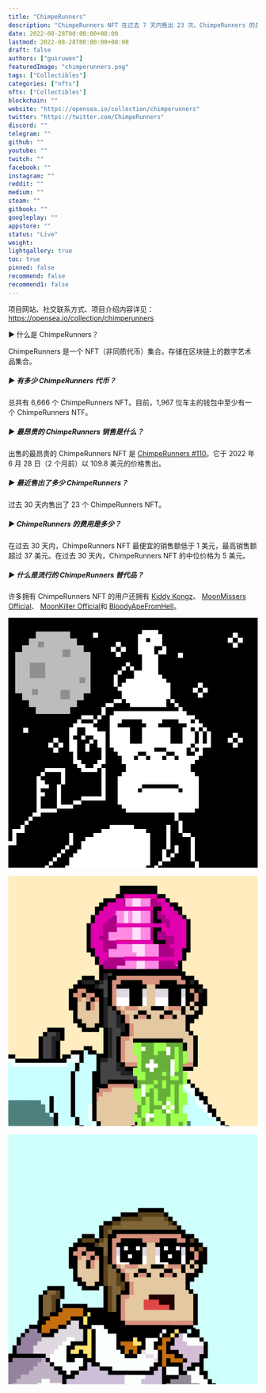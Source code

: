 ```yaml
---
title: "ChimpeRunners"
description: "ChimpeRunners NFT 在过去 7 天内售出 23 次。ChimpeRunners 的总销售额为 263.44 美元。"
date: 2022-08-28T00:00:00+08:00
lastmod: 2022-08-28T00:00:00+08:00
draft: false
authors: ["guiruwen"]
featuredImage: "chimperunners.png"
tags: ["Collectibles"]
categories: ["nfts"]
nfts: ["Collectibles"]
blockchain: ""
website: "https://opensea.io/collection/chimperunners"
twitter: "https://twitter.com/ChimpeRunners"
discord: ""
telegram: ""
github: ""
youtube: ""
twitch: ""
facebook: ""
instagram: ""
reddit: ""
medium: ""
steam: ""
gitbook: ""
googleplay: ""
appstore: ""
status: "Live"
weight: 
lightgallery: true
toc: true
pinned: false
recommend: false
recommend1: false
---
```

项目网站、社交联系方式、项目介绍内容详见：https://opensea.io/collection/chimperunners

 ▶ 什么是 ChimpeRunners？

ChimpeRunners 是一个 NFT（非同质代币）集合。存储在区块链上的数字艺术品集合。

##### ▶ 有多少 ChimpeRunners 代币？

总共有 6,666 个 ChimpeRunners NFT。目前，1,967 位车主的钱包中至少有一个 ChimpeRunners NTF。

##### ▶ 最昂贵的 ChimpeRunners 销售是什么？

出售的最昂贵的 ChimpeRunners NFT 是 [ChimpeRunners #110](https://www.nft-stats.com/asset/0x0c1cf1d2a2ec13adbb919e1c2d42d6b732a4ce11/110)。它于 2022 年 6 月 28 日（2 个月前）以 109.8 美元的价格售出。

##### ▶ 最近售出了多少 ChimpeRunners？

过去 30 天内售出了 23 个 ChimpeRunners NFT。

##### ▶ ChimpeRunners 的费用是多少？

在过去 30 天内，ChimpeRunners NFT 最便宜的销售额低于 1 美元，最高销售额超过 37 美元。在过去 30 天内，ChimpeRunners NFT 的中位价格为 5 美元。

##### ▶ 什么是流行的 ChimpeRunners 替代品？

许多拥有 ChimpeRunners NFT 的用户还拥有 [Kiddy Kongz](https://www.nft-stats.com/collection/kiddy-kongz)、 [MoonMissers Official](https://www.nft-stats.com/collection/moonmissers)、 [MoonKiller Official](https://www.nft-stats.com/collection/moonkiller-official)和 [BloodyApeFromHell](https://www.nft-stats.com/collection/bloodyapefromhell)。

![nft](01.png)

![nft](02.png)

![nft](03.png)